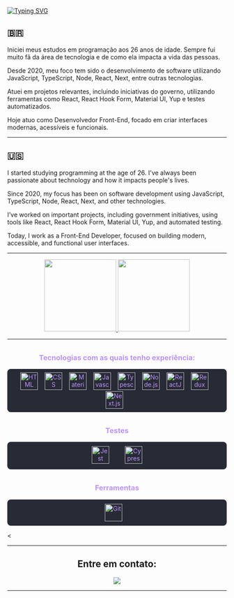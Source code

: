[![Typing SVG](https://readme-typing-svg.demolab.com?font=Fira+Code&weight=700&size=24&pause=300&color=B287D3&center=true&multiline=true&repeat=false&width=1000&height=70&lines=Hello!+I'm+Marcelo+Dias;Front-End+Developer+FullStack+%F0%9F%9A%80)](https://git.io/typing-svg) 


<h2>🇧🇷</h2>
<p>Iniciei meus estudos em programação aos 26 anos de idade. Sempre fui muito fã da área de tecnologia e de como ela impacta a vida das pessoas.</p>

<p>Desde 2020, meu foco tem sido o desenvolvimento de software utilizando JavaScript, TypeScript, Node, React, Next, entre outras tecnologias.</p>

<p>Atuei em projetos relevantes, incluindo iniciativas do governo, utilizando ferramentas como React, React Hook Form, Material UI, Yup e testes automatizados.</p>

<p>Hoje atuo como Desenvolvedor Front-End, focado em criar interfaces modernas, acessíveis e funcionais.</p>

<hr />

<h2>🇺🇸</h2>
<p>I started studying programming at the age of 26. I've always been passionate about technology and how it impacts people's lives.</p>

<p>Since 2020, my focus has been on software development using JavaScript, TypeScript, Node, React, Next, and other technologies.</p>

<p>I’ve worked on important projects, including government initiatives, using tools like React, React Hook Form, Material UI, Yup, and automated testing.</p>

<p>Today, I work as a Front-End Developer, focused on building modern, accessible, and functional user interfaces.</p>

***************

<div align="center">
 <a href="https://github.com/marcelodiasdev">
  <img height="165em" src="https://github-readme-stats.vercel.app/api?username=marcelodiasdev&show_icons=true&theme=dracula&include_all_commits=true&count_private=true"/>
  <img height="165em" src="https://github-readme-stats.vercel.app/api/top-langs/?username=marcelodiasdev&layout=compact&langs_count=7&theme=dracula"/>
</a>
</div>

***************
<h3 align="center" style="margin-top: 32px; color: #BD93F9;">Tecnologias com as quais tenho experiência:</h3>
<p align="center" style="background-color: #282A36; padding: 8px; border-radius: 8px;">
  <img src="https://cdn.jsdelivr.net/gh/devicons/devicon/icons/html5/html5-original.svg" height="40" alt="HTML" title="HTML" style="color: #BD93F9; margin: 0 12px 0 0;"/>
  <img src="https://cdn.jsdelivr.net/gh/devicons/devicon/icons/css3/css3-original.svg" height="40" alt="CSS" title="CSS" style="color: #BD93F9; margin: 0 12px 0 0;"/>
  <img src="https://cdn.jsdelivr.net/gh/devicons/devicon/icons/materialui/materialui-original.svg" height="40" alt="Material UI" title="Material UI" style="color: #BD93F9; margin: 0 12px 0 0;"/>
  <img src="https://cdn.jsdelivr.net/gh/devicons/devicon/icons/javascript/javascript-original.svg" height="40" alt="Javascript" title="Javascript" style="color: #BD93F9; margin: 0 12px 0 0;"/>
  <img src="https://cdn.jsdelivr.net/gh/devicons/devicon/icons/typescript/typescript-original.svg" height="40" alt="Typescript" title="Typescript" style="color: #BD93F9; margin: 0 12px 0 0;"/>
  <img src="https://cdn.jsdelivr.net/gh/devicons/devicon/icons/nodejs/nodejs-original.svg" height="40" alt="Node.js" title="Node.js" style="color: #BD93F9; margin: 0 12px 0 0;"/>
  <img src="https://cdn.jsdelivr.net/gh/devicons/devicon/icons/react/react-original.svg" height="40" alt="ReactJS" title="ReactJS" style="color: #BD93F9; margin: 0 12px 0 0;"/>
  <img src="https://cdn.jsdelivr.net/gh/devicons/devicon/icons/redux/redux-original.svg" height="40" alt="Redux" title="Redux" style="color: #BD93F9; margin: 0 12px 0 0;"/>
  <img src="https://github.com/up-for-grabs/up-for-grabs.net/assets/139565234/53ea0a94-f08f-422f-8b88-9cee8737c53e" height="40" alt="Next.js" title="Next.js" style="color: #BD93F9; margin: 0 12px 0 0;"/>
</p>



<h3 align="center" style="margin-top: 32px; color: #BD93F9;">Testes</h3>
<p align="center" style="background-color: #282A36; padding: 10px; border-radius: 8px;">
  <img src="https://cdn.jsdelivr.net/gh/devicons/devicon/icons/jest/jest-plain.svg" height="40" alt="Jest" title="Jest" style="color: #BD93F9; margin-right: 16px;"/>
  <img src="https://cdn.simpleicons.org/cypress/059647" height="40" alt="Cypress" title="Cypress" style="color: #BD93F9; margin-left: 16px;"/>
</p>

<h3 align="center" style="margin-top: 32px; color: #BD93F9;">Ferramentas</h3>
<p align="center" style="background-color: #282A36; padding: 10px; border-radius: 8px;">
<img src="https://cdn.jsdelivr.net/gh/devicons/devicon/icons/git/git-original.svg" height="40" alt="Git" title="Git" style="color: #BD93F9; margin-right: 16px;"/>
</p>  
<

***************

<h2 align="center">Entre em contato:</h2>
<p align="center">
<a href="https://www.linkedin.com/in/marcelosilvadias/" target="_blank"><img src="https://img.shields.io/badge/-LinkedIn-1C6B94?style=for-the-badge&logo=linkedin&logoColor=white" target="_blank"></a>
</p>

***************

